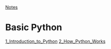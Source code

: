 [Notes](https://musarafhossain.github.io/Python-Notes/)

# Basic Python

[1_Introduction_to_Python](https://musarafhossain.github.io/Python-Notes/1_Introduction_to_Python)
[2_How_Python_Works](https://musarafhossain.github.io/Python-Notes/2_How_Python_Works)